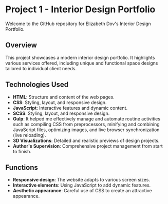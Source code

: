 # Project 1 - Interior Design Portfolio

Welcome to the GitHub repository for Elizabeth Dov's Interior Design Portfolio.

## Overview

This project showcases a modern interior design portfolio. It highlights various services offered, including unique and functional space designs tailored to individual client needs.

## Technologies Used

- **HTML**: Structure and content of the web pages.
- **CSS**: Styling, layout, and responsive design.
- **JavaScript**: Interactive features and dynamic content.
- **SCSS**: Styling, layout, and responsive design.
- **Gulp**: It helped me effectively manage and automate routine activities such as compiling CSS from preprocessors, minifying and combining JavaScript files, optimizing images, and live browser synchronization (live reloading).
- **3D Visualizations**: Detailed and realistic previews of design projects.
- **Author's Supervision**: Comprehensive project management from start to finish.



## Functions
- **Responsive design**: The website adapts to various screen sizes.
- **Interactive elements**: Using JavaScript to add dynamic features.
- **Aesthetic appearance**: Careful use of CSS to create an attractive appearance.
